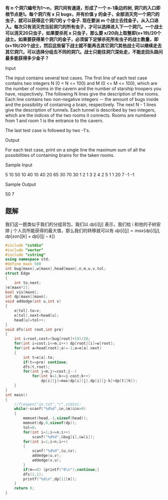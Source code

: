**有 n 个洞穴编号为1～n，洞穴间有通道，形成了一个 n-1条边的树, 洞穴的入口即根节点是1。每个洞穴有 x 只 bugs，并有价值 y 的金子，全部消灭完一个洞穴的虫子，就可以获得这个洞穴的 y 个金子. 现在要派 m 个战士去找金子，从入口进入。每次只有消灭完当前洞穴的所有虫子，才可以选择进入下一个洞穴。一个战士可以消灭20只虫子，如果要杀死 x 只虫子，那么要 x/20向上取整即(x+19)/20个战士。如果要获得某个洞穴的金子，必须留下足够杀死所有虫子的战士数量，即(x+19)/20个战士，然后这些留下战士就不能再去其它洞穴其他战士可以继续走去其它洞穴，可以选择分组去不同的洞穴。战士只能往洞穴深处走，不能走回头路问最多能获得多少金子？**

Input

The input contains several test cases. The first line of each test case contains two integers N (0 < N <= 100) and M (0 <= M <= 100), which are the number of rooms in the cavern and the number of starship troopers you have, respectively. The following N lines give the description of the rooms. Each line contains two non-negative integers -- the amount of bugs inside and the possibility of containing a brain, respectively. The next N - 1 lines give the description of tunnels. Each tunnel is described by two integers, which are the indices of the two rooms it connects. Rooms are numbered from 1 and room 1 is the entrance to the cavern.  
  
  
  
The last test case is followed by two -1's.  
  

Output

For each test case, print on a single line the maximum sum of all the possibilities of containing brains for the taken rooms.  
  

Sample Input

5 10
50 10
40 10
40 20
65 30
70 30
1 2
1 3
2 4
2 5
1 1
20 7
-1 -1

Sample Output

50
7

## 题解
我们这一题类似于我们的分组背包，我们以 $dp[i][j]$ 表示，我们给 i 和他的子树安排 j 个人员所能获得的最大值，那么我们的转移就可以有 $dp[i][j]=max(dp[i][j],dp[son][k]+dp[i][j-k])$

```cpp
#include "cstdio"
#include "vector"
#include "cstring"
using namespace std;
#define maxn 500
int bug[maxn],w[maxn],head[maxn],n,m,u,v,tol;
struct Edge
{
    int to,next;
}e[maxn*2];
bool vis[maxn];
int dp[maxn][maxn];
void addedge(int u,int v)
{
    e[tol].to=v;
    e[tol].next=head[u];
    head[u]=tol++;
}
void dfs(int root,int pre)
{
    int i=root,cost=(bug[root]+19)/20;
    for(int i=cost;i<=m;i++) dp[root][i]=w[root];
    for(int a=head[root];a!=-1;a=e[a].next)
    {
        int t=e[a].to;
        if(t==pre) continue;
        dfs(t,root);
        for(int j=m;j>=cost;j--)
            for(int k=1;k<=j-cost;k++)
                dp[i][j]=max(dp[i][j],dp[i][j-k]+dp[t][k]);
    }
}
int main()
{
    //freopen("in.txt","r",stdin);
    while(~scanf("%d%d",&n,&m)&&n>0)
    {
        memset(head,-1,sizeof(head));
        memset(dp,0,sizeof(dp));
        tol=0;
        for(int i=1;i<=n;i++)
            scanf("%d%d",&bug[i],&w[i]);
        for(int i=1;i<n;i++)
        {
            scanf("%d%d",&u,&v);
            addedge(u,v);
            addedge(v,u);
        }
        if(m==0) {printf("0\n");continue;}
        dfs(1,1);
        printf("%d\n",dp[1][m]);
    }
    return 0;
}
```